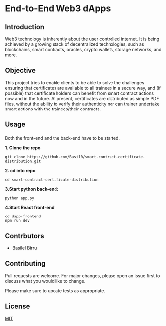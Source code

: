 # End-to-End Web3 dApps

## Introduction

Web3 technology is inherently about the user controlled internet. It is being achieved by a growing stack of decentralized technologies, such as blockchains, smart contracts, oracles, crypto wallets, storage networks, and more.

## Objective

This project tries to enable clients to be able to solve the challenges ensuring that certificates are available to all trainees in a secure way, and (if possible) that certificate holders can benefit from smart contract actions now and in the future. At present, certificates are distributed as simple PDF files, without the ability to verify their authenticity nor can trainer undertake smart actions with the trainees/their contracts.

## Usage

###

Both the front-end and the back-end have to be started.
<br>

**1. Clone the repo**

```
git clone https://github.com/Basi10/smart-contract-certificate-distribution.git
```

**2. cd into repo**

```
cd smart-contract-certificate-distribution
```

**3.Start python back-end:**

```
python app.py
```

**4.Start React front-end:**

```
cd dapp-frontend
npm run dev
```

## Contrbutors

- Basilel Birru

## Contributing

Pull requests are welcome. For major changes, please open an issue first to discuss what you would like to change.

Please make sure to update tests as appropriate.

## License

[MIT](https://choosealicense.com/licenses/mit/)
